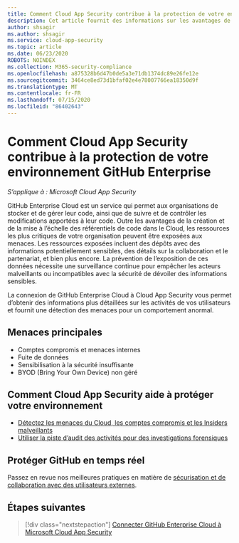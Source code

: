 ```yaml
---
title: Comment Cloud App Security contribue à la protection de votre environnement GitHub Enterprise
description: Cet article fournit des informations sur les avantages de la connexion de votre application GitHub Enterprise à Cloud App Security à l’aide du connecteur API pour la visibilité et le contrôle de l’utilisation.
author: shsagir
ms.author: shsagir
ms.service: cloud-app-security
ms.topic: article
ms.date: 06/23/2020
ROBOTS: NOINDEX
ms.collection: M365-security-compliance
ms.openlocfilehash: a875328b6d47b0de5a3e71db1374dc89e26fe12e
ms.sourcegitcommit: 3464ce8ed73d1bfaf02e4e78007766ea18350d9f
ms.translationtype: MT
ms.contentlocale: fr-FR
ms.lasthandoff: 07/15/2020
ms.locfileid: "86402643"
---
```

# <a name="how-cloud-app-security-helps-protect-your-github-enterprise-environment"></a>Comment Cloud App Security contribue à la protection de votre environnement GitHub Enterprise

*S’applique à : Microsoft Cloud App Security*

GitHub Enterprise Cloud est un service qui permet aux organisations de stocker et de gérer leur code, ainsi que de suivre et de contrôler les modifications apportées à leur code. Outre les avantages de la création et de la mise à l’échelle des référentiels de code dans le Cloud, les ressources les plus critiques de votre organisation peuvent être exposées aux menaces. Les ressources exposées incluent des dépôts avec des informations potentiellement sensibles, des détails sur la collaboration et le partenariat, et bien plus encore. La prévention de l’exposition de ces données nécessite une surveillance continue pour empêcher les acteurs malveillants ou incompatibles avec la sécurité de dévoiler des informations sensibles.

La connexion de GitHub Enterprise Cloud à Cloud App Security vous permet d’obtenir des informations plus détaillées sur les activités de vos utilisateurs et fournit une détection des menaces pour un comportement anormal.

## <a name="main-threats"></a>Menaces principales

- Comptes compromis et menaces internes
- Fuite de données
- Sensibilisation à la sécurité insuffisante
- BYOD (Bring Your Own Device) non géré

## <a name="how-cloud-app-security-helps-to-protect-your-environment"></a>Comment Cloud App Security aide à protéger votre environnement

- [Détectez les menaces du Cloud, les comptes compromis et les Insiders malveillants](best-practices.md#detect-cloud-threats-compromised-accounts-malicious-insiders-and-ransomware)
- [Utiliser la piste d’audit des activités pour des investigations forensiques](best-practices.md#use-the-audit-trail-of-activities-for-forensic-investigations)

## <a name="protect-github-in-real-time"></a>Protéger GitHub en temps réel

Passez en revue nos meilleures pratiques en matière de [sécurisation et de collaboration avec des utilisateurs externes](best-practices.md#secure-collaboration-with-external-users-by-enforcing-real-time-session-controls).

## <a name="next-steps"></a>Étapes suivantes

> [!div class="nextstepaction"]
> [Connecter GitHub Enterprise Cloud à Microsoft Cloud App Security](connect-github-ec-to-microsoft-cloud-app-security.md)
